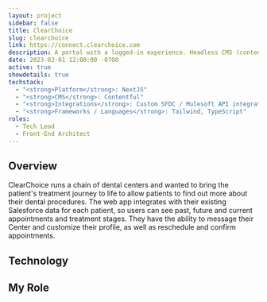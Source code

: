 ```yaml
---
layout: project
sidebar: false
title: ClearChoice
slug: clearchoice
link: https://connect.clearchoice.com
description: A portal with a logged-in experience. Headless CMS (contentful) with NextJS front end.
date: 2023-02-01 12:00:00 -0700
active: true
showdetails: true
techstack:
  - "<strong>Platform</strong>: NextJS"
  - "<strong>CMS</strong>: Contentful"
  - "<strong>Integrations</strong>: Custom SFDC / Mulesoft API integrations"
  - "<strong>Frameworks / Languages</strong>: Tailwind, TypeScript"
roles: 
  - Tech Lead
  - Front-End Architect
---
```


## Overview

ClearChoice runs a chain of dental centers and wanted to bring the patient's treatment journey to life to allow patients to find out more about their dental procedures.  The web app integrates with their existing Salesforce data for each patient, so users can see past, future and current appointments and treatment stages.  They have the ability to message their Center and customize their profile, as well as reschedule and confirm appointments.

## Technology

## My Role